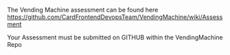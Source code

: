 The Vending Machine assessment can be found here 
https://github.com/CardFrontendDevopsTeam/VendingMachine/wiki/Assessment

Your Assessment must be submitted on GITHUB within the VendingMachine Repo
